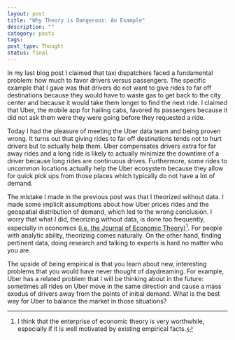 ```yaml
---
layout: post
title: "Why Theory is Dangerous: An Example"
description: ""
category: posts
tags: 
post_type: Thought
status: final
---
```

In my last blog post I claimed that taxi dispatchers faced a fundamental problem: how much to favor drivers versus passengers.  The specific example that I gave was that drivers do not want to give rides to far off destinations because they would have to waste gas to get back to the city center and because it would take them longer to find the next ride. I claimed that Uber, the mobile app for hailing cabs, favored its passengers because it did not ask them were they were going before they requested a ride.

Today I had the pleasure of meeting the Uber data team and being proven wrong. It turns out that giving rides to far off destinations tends not to hurt drivers but to actually help them. Uber compensates drivers extra for far away rides and a long ride is likely to actually minimize the downtime of a driver because long rides are continuous drives. Furthermore, some rides to uncommon locations actually help the Uber ecosystem because they allow for quick pick ups from those places which typically do not have a lot of demand. 

The mistake I made in the previous post was that I theorized without data. I made some implicit assumptions about how Uber prices rides and the geospatial distribution of demand, which led to the wrong conclusion.  I worry that what I did, theorizing without data, is done too frequently, especially in economics ([i.e. the Journal of Economic Theory](http://www.journals.elsevier.com/journal-of-economic-theory/))[^1]. For people with analytic ability, theorizing comes naturally. On the other hand, finding pertinent data, doing research and talking to experts is hard no matter who you are. 

The upside of being empirical is that you learn about new, interesting problems that you would have never thought of daydreaming. For example, Uber has a related problem that I will be thinking about in the future: sometimes all rides on Uber move in the same direction and cause a mass exodus of drivers away from the points of initial demand. What is the best way for Uber to balance the market in those situations?

[^1]: I think that the enterprise of economic theory is very worthwhile, especially if it is well motivated by existing empirical facts. 
